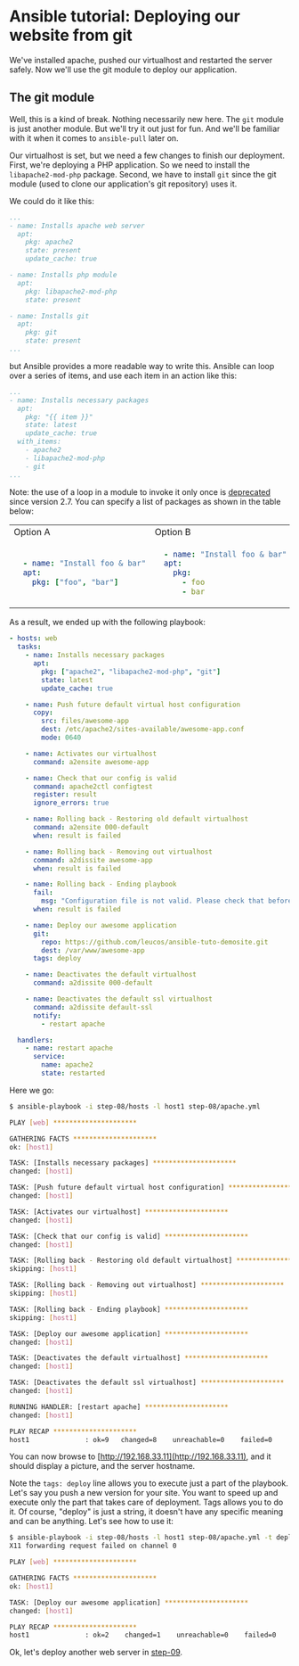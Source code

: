 # Ansible tutorial: Deploying our website from git

We've installed apache, pushed our virtualhost and restarted the server safely.
Now we'll use the git module to deploy our application.

## The git module

Well, this is a kind of break. Nothing necessarily new here. The `git` module
is just another module. But we'll try it out just for fun. And we'll be
familiar with it when it comes to `ansible-pull` later on.

Our virtualhost is set, but we need a few changes to finish our deployment.
First, we're deploying a PHP application. So we need to install the
`libapache2-mod-php` package. Second, we have to install `git` since the
git module (used to clone our application's git repository) uses it.

We could do it like this:

```yaml
...
- name: Installs apache web server
  apt:
    pkg: apache2
    state: present
    update_cache: true

- name: Installs php module
  apt:
    pkg: libapache2-mod-php
    state: present

- name: Installs git
  apt:
    pkg: git
    state: present
...
```

but Ansible provides a more readable way to write this. Ansible can loop over a
series of items, and use each item in an action like this:

```yaml
...
- name: Installs necessary packages
  apt:
    pkg: "{{ item }}"
    state: latest
    update_cache: true
  with_items:
    - apache2
    - libapache2-mod-php
    - git
...
```

Note: the use of a loop in a module to invoke it only once is [deprecated][]
since version 2.7. You can specify a list of packages as shown in the table
below:

<table width="100%">
  <tr><td>Option A</td><td>Option B</td></tr>
  <tr><td>
    
```yaml
  - name: "Install foo & bar"
  apt:
    pkg: ["foo", "bar"]
```
  </td><td>

```yaml
  - name: "Install foo & bar"
  apt:
    pkg:
      - foo
      - bar
```
  </td></tr>
</table>

As a result, we ended up with the following playbook:

```yaml
- hosts: web
  tasks:
    - name: Installs necessary packages
      apt:
        pkg: ["apache2", "libapache2-mod-php", "git"]
        state: latest
        update_cache: true

    - name: Push future default virtual host configuration
      copy:
        src: files/awesome-app
        dest: /etc/apache2/sites-available/awesome-app.conf
        mode: 0640

    - name: Activates our virtualhost
      command: a2ensite awesome-app

    - name: Check that our config is valid
      command: apache2ctl configtest
      register: result
      ignore_errors: true

    - name: Rolling back - Restoring old default virtualhost
      command: a2ensite 000-default
      when: result is failed

    - name: Rolling back - Removing out virtualhost
      command: a2dissite awesome-app
      when: result is failed

    - name: Rolling back - Ending playbook
      fail:
        msg: "Configuration file is not valid. Please check that before re-running the playbook."
      when: result is failed

    - name: Deploy our awesome application
      git:
        repo: https://github.com/leucos/ansible-tuto-demosite.git
        dest: /var/www/awesome-app
      tags: deploy

    - name: Deactivates the default virtualhost
      command: a2dissite 000-default

    - name: Deactivates the default ssl virtualhost
      command: a2dissite default-ssl
      notify:
        - restart apache

  handlers:
    - name: restart apache
      service:
        name: apache2
        state: restarted
```

Here we go:

```bash
$ ansible-playbook -i step-08/hosts -l host1 step-08/apache.yml

PLAY [web] *********************

GATHERING FACTS *********************
ok: [host1]

TASK: [Installs necessary packages] *********************
changed: [host1]

TASK: [Push future default virtual host configuration] *********************
changed: [host1]

TASK: [Activates our virtualhost] *********************
changed: [host1]

TASK: [Check that our config is valid] *********************
changed: [host1]

TASK: [Rolling back - Restoring old default virtualhost] *********************
skipping: [host1]

TASK: [Rolling back - Removing out virtualhost] *********************
skipping: [host1]

TASK: [Rolling back - Ending playbook] *********************
skipping: [host1]

TASK: [Deploy our awesome application] *********************
changed: [host1]

TASK: [Deactivates the default virtualhost] *********************
changed: [host1]

TASK: [Deactivates the default ssl virtualhost] *********************
changed: [host1]

RUNNING HANDLER: [restart apache] *********************
changed: [host1]

PLAY RECAP *********************
host1              : ok=9   changed=8    unreachable=0    failed=0
```

You can now browse to [http://192.168.33.11](http://192.168.33.11), and it
should display a picture, and the server hostname.

Note the `tags: deploy` line allows you to execute just a part of the playbook.
Let's say you push a new version for your site. You want to speed up and
execute only the part that takes care of deployment. Tags allows you to do it.
Of course, "deploy" is just a string, it doesn't have any specific meaning and
can be anything. Let's see how to use it:

```bash
$ ansible-playbook -i step-08/hosts -l host1 step-08/apache.yml -t deploy
X11 forwarding request failed on channel 0

PLAY [web] *********************

GATHERING FACTS *********************
ok: [host1]

TASK: [Deploy our awesome application] *********************
changed: [host1]

PLAY RECAP *********************
host1              : ok=2    changed=1    unreachable=0    failed=0
```

Ok, let's deploy another web server in
[step-09](https://github.com/leucos/ansible-tuto/tree/master/step-09).

[deprecated]: https://docs.ansible.com/ansible/latest/porting_guides/porting_guide_2.7.html#using-a-loop-on-a-package-module-via-squash-actions

